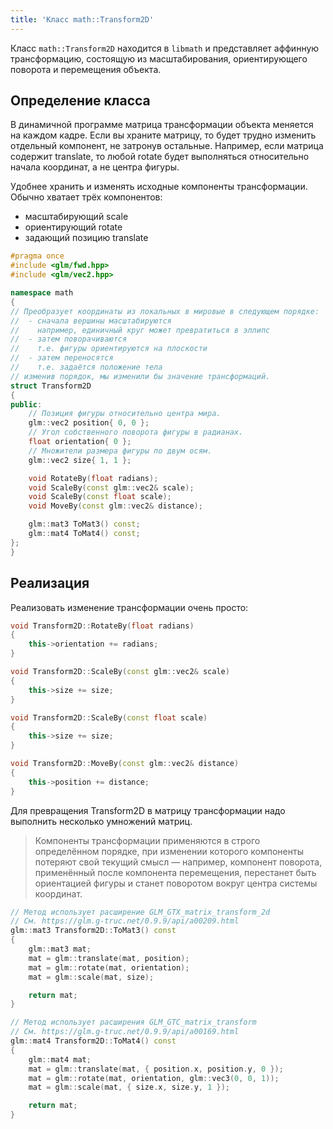```yaml
---
title: 'Класс math::Transform2D'
---
```


Класс `math::Transform2D` находится в `libmath` и представляет аффинную трансформацию, состоящую из масштабирования, ориентирующего поворота и перемещения объекта.

## Определение класса

В динамичной программе матрица трансформации объекта меняется на каждом кадре. Если вы храните матрицу, то будет трудно изменить отдельный компонент, не затронув остальные. Например, если матрица содержит translate, то любой rotate будет выполняться относительно начала координат, а не центра фигуры.

Удобнее хранить и изменять исходные компоненты трансформации. Обычно хватает трёх компонентов:

- масштабирующий scale
- ориентирующий rotate
- задающий позицию translate

```cpp
#pragma once
#include <glm/fwd.hpp>
#include <glm/vec2.hpp>

namespace math
{
// Преобразует координаты из локальных в мировые в следующем порядке:
//  - сначала вершины масштабируются
//    например, единичный круг может превратиться в эллипс
//  - затем поворачиваются
//    т.е. фигуры ориентируются на плоскости
//  - затем переносятся
//    т.е. задаётся положение тела
// изменив порядок, мы изменили бы значение трансформаций.
struct Transform2D
{
public:
	// Позиция фигуры относительно центра мира.
	glm::vec2 position{ 0, 0 };
	// Угол собственного поворота фигуры в радианах.
	float orientation{ 0 };
	// Множители размера фигуры по двум осям.
	glm::vec2 size{ 1, 1 };

	void RotateBy(float radians);
	void ScaleBy(const glm::vec2& scale);
	void ScaleBy(const float scale);
	void MoveBy(const glm::vec2& distance);

	glm::mat3 ToMat3() const;
	glm::mat4 ToMat4() const;
};
}
```

## Реализация

Реализовать изменение трансформации очень просто:

```cpp
void Transform2D::RotateBy(float radians)
{
	this->orientation += radians;
}

void Transform2D::ScaleBy(const glm::vec2& scale)
{
	this->size += size;
}

void Transform2D::ScaleBy(const float scale)
{
	this->size += size;
}

void Transform2D::MoveBy(const glm::vec2& distance)
{
	this->position += distance;
}
```

Для превращения Transform2D в матрицу трансформации надо выполнить несколько умножений матриц.

> Компоненты трансформации применяются в строго определённом порядке, при изменении которого компоненты потеряют свой текущий смысл — например, компонент поворота, применённый после компонента перемещения, перестанет быть ориентацией фигуры и станет поворотом вокруг центра системы координат.

```cpp
// Метод использует расширение GLM_GTX_matrix_transform_2d
// См. https://glm.g-truc.net/0.9.9/api/a00209.html
glm::mat3 Transform2D::ToMat3() const
{
	glm::mat3 mat;
	mat = glm::translate(mat, position);
	mat = glm::rotate(mat, orientation);
	mat = glm::scale(mat, size);

	return mat;
}

// Метод использует расширения GLM_GTC_matrix_transform
// См. https://glm.g-truc.net/0.9.9/api/a00169.html
glm::mat4 Transform2D::ToMat4() const
{
	glm::mat4 mat;
	mat = glm::translate(mat, { position.x, position.y, 0 });
	mat = glm::rotate(mat, orientation, glm::vec3(0, 0, 1));
	mat = glm::scale(mat, { size.x, size.y, 1 });

	return mat;
}
```

